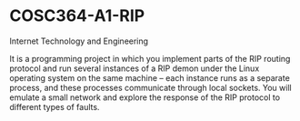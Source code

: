 # COSC364-A1-RIP
Internet Technology and Engineering

It is a programming project in which you implement parts of the RIP routing protocol and run several instances of a RIP demon under the Linux operating system on the same machine – each instance runs as a separate process, and these processes communicate through local sockets. You will emulate a small network and explore the response of the RIP protocol to different types of faults.

